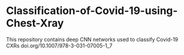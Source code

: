 # Classification-of-Covid-19-using-Chest-Xray
This repository contains deep CNN networks used to classify Covid-19 CXRs
doi.org/10.1007/978-3-031-07005-1_7 
